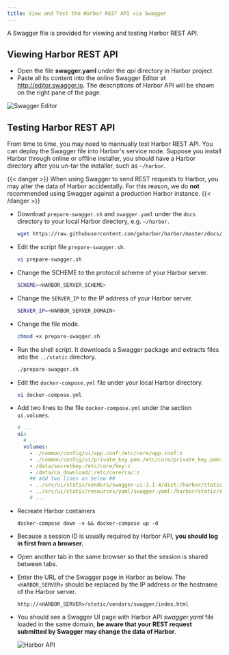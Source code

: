 ```yaml
---
title: View and Test the Harbor REST API via Swagger
---
```


A Swagger file is provided for viewing and testing Harbor REST API.

## Viewing Harbor REST API

* Open the file **swagger.yaml** under the _api_ directory in Harbor project
* Paste all its content into the online Swagger Editor at http://editor.swagger.io. The descriptions of Harbor API will be shown on the right pane of the page.

![Swagger Editor](../../img/swagger-editor.png)

## Testing Harbor REST API
From time to time, you may need to mannually test Harbor REST API. You can deploy the Swagger file into Harbor's service node. Suppose you install Harbor through online or offline installer, you should have a Harbor directory after you un-tar the installer, such as `~/harbor`.

  {{< danger >}}
  When using Swagger to send REST requests to Harbor, you may alter the data of Harbor accidentally. For this reason, we do **not** recommended using Swagger against a production Harbor instance.
  {{< /danger >}}

* Download `prepare-swagger.sh` and `swagger.yaml` under the `docs` directory to your local Harbor directory, e.g. `~/harbor`.

    ```sh
    wget https://raw.githubusercontent.com/goharbor/harbor/master/docs/prepare-swagger.sh https://raw.githubusercontent.com/goharbor/harbor/master/docs/swagger.yaml
    ```

* Edit the script file `prepare-swagger.sh`.

    ```sh
    vi prepare-swagger.sh
    ```

* Change the SCHEME to the protocol scheme of your Harbor server.

    ```sh
    SCHEME=<HARBOR_SERVER_SCHEME>
    ```

* Change the `SERVER_IP` to the IP address of your Harbor server.

    ```sh
    SERVER_IP=<HARBOR_SERVER_DOMAIN>
    ```

* Change the file mode.

    ```sh
    chmod +x prepare-swagger.sh
    ```

* Run the shell script. It downloads a Swagger package and extracts files into the `../static` directory.

    ```sh
    ./prepare-swagger.sh
    ```

* Edit the `docker-compose.yml` file under your local Harbor directory.

    ```sh
    vi docker-compose.yml
    ```

* Add two lines to the file `docker-compose.yml` under the section `ui.volumes`.

    ```yaml
    # ...
    ui:
      # ... 
      volumes:
        - ./common/config/ui/app.conf:/etc/core/app.conf:z
        - ./common/config/ui/private_key.pem:/etc/core/private_key.pem:z
        - /data/secretkey:/etc/core/key:z
        - /data/ca_download/:/etc/core/ca/:z
        ## add two lines as below ##
        - ../src/ui/static/vendors/swagger-ui-2.1.4/dist:/harbor/static/vendors/swagger
        - ../src/ui/static/resources/yaml/swagger.yaml:/harbor/static/resources/yaml/swagger.yaml
        # ...
    ```

* Recreate Harbor containers

    ```docker
    docker-compose down -v && docker-compose up -d
    ```

* Because a session ID is usually required by Harbor API, **you should log in first from a browser.**
* Open another tab in the same browser so that the session is shared between tabs.
* Enter the URL of the Swagger page in Harbor as below. The ```<HARBOR_SERVER>``` should be replaced by the IP address or the hostname of the Harbor server.

    ```text
    http://<HARBOR_SERVER>/static/vendors/swagger/index.html
    ```

* You should see a Swagger UI page with Harbor API _swagger.yaml_ file loaded in the same domain, **be aware that your REST request submitted by Swagger may change the data of Harbor**.

    ![Harbor API](../../img/rendered-swagger.png)

